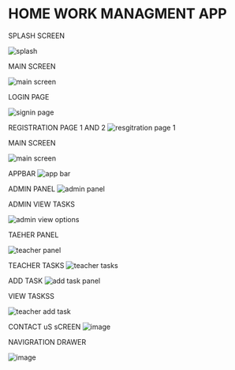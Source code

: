 # HOME WORK MANAGMENT APP

SPLASH SCREEN 

![splash](https://user-images.githubusercontent.com/53118785/121803255-18cad100-cc5a-11eb-89db-a223f393aec4.PNG)

MAIN SCREEN


![main screen](https://user-images.githubusercontent.com/53118785/121803262-22eccf80-cc5a-11eb-974b-5d88a51c33ce.PNG)


LOGIN PAGE


![signin page](https://user-images.githubusercontent.com/53118785/121803289-3009be80-cc5a-11eb-8e73-16caa15eed72.PNG)


REGISTRATION PAGE 1 AND 2
![resgitration page 1](https://user-images.githubusercontent.com/53118785/121803292-36983600-cc5a-11eb-91e2-3697d0db9088.PNG)



MAIN SCREEN

![main screen](https://user-images.githubusercontent.com/53118785/121803303-46177f00-cc5a-11eb-9473-8d3ab64d4afa.PNG)

APPBAR
![app bar](https://user-images.githubusercontent.com/53118785/121803309-4f085080-cc5a-11eb-960a-70a034f1c455.PNG)

ADMIN PANEL
![admin panel](https://user-images.githubusercontent.com/53118785/121803321-5e879980-cc5a-11eb-95ad-46ba55a34de3.PNG)


ADMIN VIEW TASKS

![admin view options](https://user-images.githubusercontent.com/53118785/121803327-65aea780-cc5a-11eb-8c19-f110973c075b.PNG)


TAEHER PANEL

![teacher panel](https://user-images.githubusercontent.com/53118785/121803328-6e9f7900-cc5a-11eb-9f41-94dfcbccddec.PNG)

TEACHER TASKS
![teacher tasks](https://user-images.githubusercontent.com/53118785/121803330-765f1d80-cc5a-11eb-9e70-18d1fd841c50.PNG)

ADD TASK
![add task panel](https://user-images.githubusercontent.com/53118785/121803344-81b24900-cc5a-11eb-964a-c3facfed8015.PNG)

VIEW TASKSS

![teacher add task](https://user-images.githubusercontent.com/53118785/121803348-87a82a00-cc5a-11eb-87b9-c56f4e7491cb.PNG)

CONTACT uS sCREEN
![image](https://user-images.githubusercontent.com/53118785/121803406-dd7cd200-cc5a-11eb-91fb-483c15b10464.png)


NAVIGRATION DRAWER

![image](https://user-images.githubusercontent.com/53118785/121803425-f08fa200-cc5a-11eb-81f5-20cfa064b68f.png)














